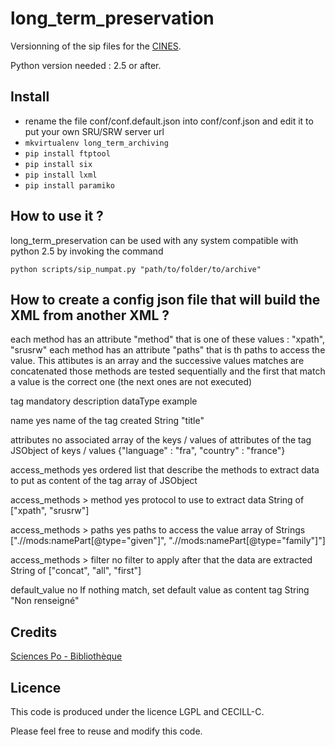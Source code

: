 # long_term_preservation

Versionning of the sip files for the [CINES](http://www.cines.fr).

Python version needed : 2.5 or after.


## Install

* rename the file conf/conf.default.json into conf/conf.json and edit it to put your own SRU/SRW server url
* `mkvirtualenv long_term_archiving`
* `pip install ftptool`
* `pip install six`
* `pip install lxml`
* `pip install paramiko`

## How to use it ?

long_term_preservation can be used with any system compatible with python 2.5 by invoking the command

`python scripts/sip_numpat.py "path/to/folder/to/archive"`


## How to create a config json file that will build the XML from another XML ?


each method has an attribute "method" that is one of these values : "xpath", "srusrw"
each method has an attribute "paths" that is th paths to access the value. This attibutes is an array and the successive values matches are concatenated
those methods are tested sequentially and the first that match a value is the correct one (the next ones are not executed)



tag	mandatory	description	dataType	example

name	yes	name of the tag created	String	"title"

attributes	no	associated array of the keys / values of attributes of the tag	JSObject of keys / values	{"language" : "fra", "country" : "france"}

access_methods	yes	ordered list that describe the methods to extract data to put as content of the tag	array of JSObject

access_methods > method	yes	protocol to use to extract data	String of ["xpath", "srusrw"]

access_methods > paths	yes	paths to access the value	array of Strings	[".//mods:namePart[@type=\"given\"]", ".//mods:namePart[@type=\"family\"]"]

access_methods > filter	no	filter to apply after that the data are extracted	String of ["concat", "all", "first"]

default_value	no	If nothing match, set default value as content tag	String	"Non renseigné"


## Credits

[Sciences Po - Bibliothèque](http://www.sciencespo.fr/bibliotheque/)

## Licence

This code is produced under the licence LGPL and CECILL-C.

Please feel free to reuse and modify this code.
